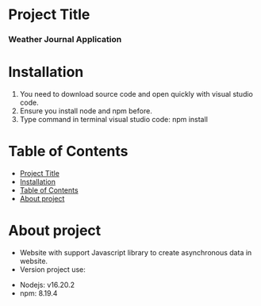 # Project Title
 ### Weather Journal Application
# Installation
 1. You need to download source code and open quickly with visual studio code.
 2. Ensure you install node and npm before.
 3. Type command in terminal visual studio code: npm install
# Table of Contents

- [Project Title](#project-title)
- [Installation](#installation)
- [Table of Contents](#table-of-contents)
- [About project](#about-project)

# About project
 - Website with support Javascript library to create asynchronous data in website.
 - Version project use:
  + Nodejs: v16.20.2
  + npm: 8.19.4

